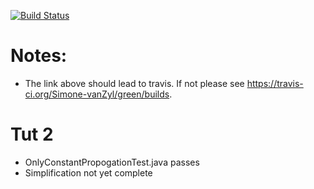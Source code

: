 [![Build Status](https://travis-ci.org/Simone-vanZyl/green.svg?branch=master)](https://travis-ci.org/Simone-vanZyl/green/builds)

# Notes:

- The link above should lead to travis. If not please see https://travis-ci.org/Simone-vanZyl/green/builds.

# Tut 2

- OnlyConstantPropogationTest.java passes
- Simplification not yet complete
